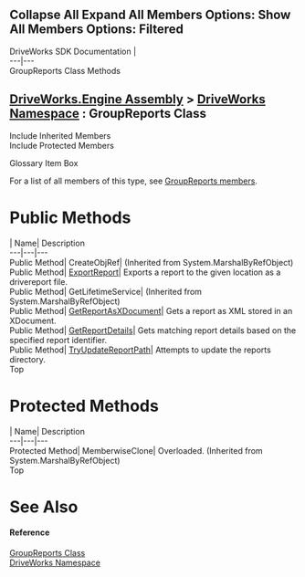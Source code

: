 Collapse All Expand All Members Options: Show All  Members Options: Filtered   
---  
DriveWorks SDK Documentation  |   
---|---  
GroupReports Class Methods   
  
[DriveWorks.Engine Assembly](topic2156.md) > [DriveWorks Namespace](topic2159.md) : GroupReports Class  
---  
  
Include Inherited Members    
Include Protected Members    


Glossary Item Box

For a list of all members of this type, see [GroupReports members](topic3273.md).

# Public Methods

| Name| Description  
---|---|---  
Public Method| CreateObjRef|  (Inherited from System.MarshalByRefObject)  
Public Method| [ExportReport](topic3278.md)| Exports a report to the given location as a drivereport file.   
Public Method| GetLifetimeService|  (Inherited from System.MarshalByRefObject)  
Public Method| [GetReportAsXDocument](topic3279.md)| Gets a report as XML stored in an XDocument.   
Public Method| [GetReportDetails](topic3280.md)| Gets matching report details based on the specified report identifier.   
Public Method| [TryUpdateReportPath](topic3281.md)| Attempts to update the reports directory.   
Top

# Protected Methods

| Name| Description  
---|---|---  
Protected Method| MemberwiseClone| Overloaded. (Inherited from System.MarshalByRefObject)  
Top

# See Also

#### Reference

[GroupReports Class](topic3272.md)   
[DriveWorks Namespace](topic2159.md)


